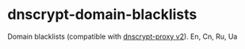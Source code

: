 # dnscrypt-domain-blacklists
Domain blacklists (compatible with [dnscrypt-proxy v2](https://github.com/jedisct1/dnscrypt-proxy)). En, Cn, Ru, Ua
